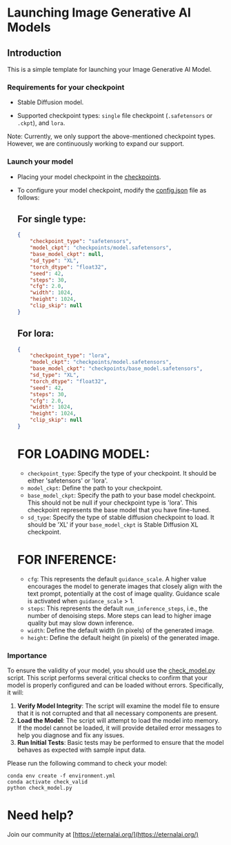 # Launching Image Generative AI Models

## Introduction

This is a simple template for launching your Image Generative AI Model.

### Requirements for your checkpoint

- Stable Diffusion model.

- Supported checkpoint types: `single` file checkpoint (`.safetensors` or `.ckpt`), and `lora`.

Note: Currently, we only support the above-mentioned checkpoint types. However, we are continuously working to expand our support.

### Launch your model
- Placing your model checkpoint in the [checkpoints](./checkpoints/). 

- To configure your model checkpoint, modify the [config.json](./config.json) file as follows:
    ## For single type:
    ```json
    {
        "checkpoint_type": "safetensors",
        "model_ckpt": "checkpoints/model.safetensors",
        "base_model_ckpt": null,
        "sd_type": "XL",
        "torch_dtype": "float32",
        "seed": 42,
        "steps": 30,
        "cfg": 2.0,
        "width": 1024,
        "height": 1024,
        "clip_skip": null
    }
    ```
    ## For lora:
    ```json
    {
        "checkpoint_type": "lora",
        "model_ckpt": "checkpoints/model.safetensors",
        "base_model_ckpt": "checkpoints/base_model.safetensors",
        "sd_type": "XL",
        "torch_dtype": "float32",
        "seed": 42,
        "steps": 30,
        "cfg": 2.0,
        "width": 1024,
        "height": 1024,
        "clip_skip": null
    }
    ```

    # FOR LOADING MODEL:

    - `checkpoint_type`: Specify the type of your checkpoint. It should be either 'safetensors' or 'lora'.
    - `model_ckpt`: Define the path to your checkpoint.
    - `base_model_ckpt`: Specify the path to your base model checkpoint. This should not be null if your checkpoint type is 'lora'. This checkpoint represents the base model that you have fine-tuned.
    - `sd_type`: Specify the type of stable diffusion checkpoint to load. It should be 'XL' if your `base_model_ckpt` is Stable Diffusion XL checkpoint.

    # FOR INFERENCE:
    - `cfg`:  This represents the default `guidance_scale`. A higher value encourages the model to generate images that closely align with the text prompt, potentially at the cost of image quality. Guidance scale is activated when `guidance_scale` > 1.
    - `steps`: This represents the default `num_inference_steps`, i.e., the number of denoising steps. More steps can lead to higher image quality but may slow down inference.
    - `width`: Define the default width (in pixels) of the generated image.
    - `height`: Define the default height (in pixels) of the generated image.

### Importance
To ensure the validity of your model, you should use the [check_model.py](./check_model.py) script. This script performs several critical checks to confirm that your model is properly configured and can be loaded without errors. Specifically, it will:
 1. **Verify Model Integrity**: The script will examine the model file to ensure that it is not corrupted and that all necessary components are present.
 2. **Load the Model**: The script will attempt to load the model into memory. If the model cannot be loaded, it will provide detailed error messages to help you diagnose and fix any issues.
 3. **Run Initial Tests**: Basic tests may be performed to ensure that the model behaves as expected with sample input data.

Please run the following command to check your model:
```
conda env create -f environment.yml
conda activate check_valid
python check_model.py
```
# Need help?

Join our community at [https://eternalai.org/](https://eternalai.org/)